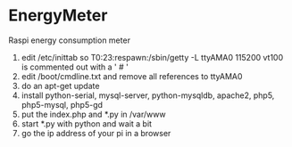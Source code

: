 # EnergyMeter
Raspi energy consumption meter

1. edit /etc/inittab so T0:23:respawn:/sbin/getty -L ttyAMA0 115200 vt100 is commented out with a ' # '
2. edit /boot/cmdline.txt and remove all references to ttyAMA0
3. do an apt-get update
4. install python-serial, mysql-server, python-mysqldb, apache2, php5, php5-mysql, php5-gd
5. put the index.php and *.py in /var/www
6. start *.py with python and wait a bit
7. go the ip address of your pi in a browser
